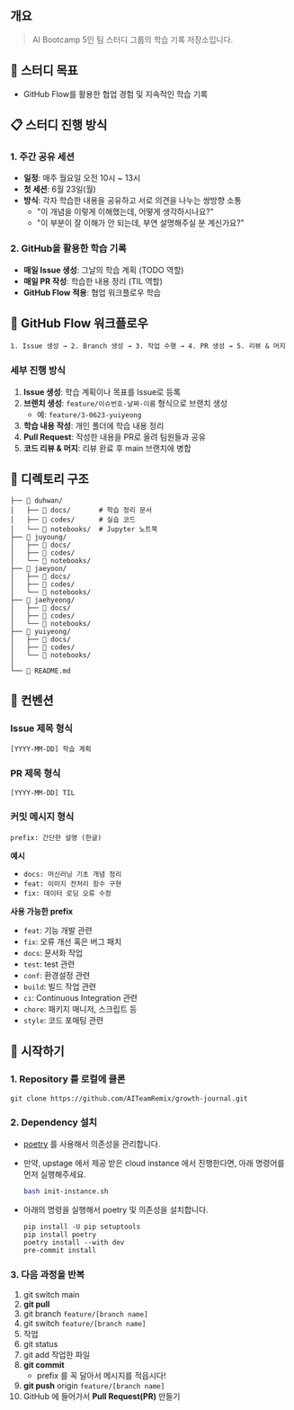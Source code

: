 ## 개요

> AI Bootcamp 5인 팀 스터디 그룹의 학습 기록 저장소입니다.

## 🎯 스터디 목표

- GitHub Flow를 활용한 협업 경험 및 지속적인 학습 기록

## 📋 스터디 진행 방식

### 1. 주간 공유 세션

- **일정**: 매주 월요일 오전 10시 ~ 13시
- **첫 세션**: 6월 23일(월)
- **방식**: 각자 학습한 내용을 공유하고 서로 의견을 나누는 쌍방향 소통
    - "이 개념을 이렇게 이해했는데, 어떻게 생각하시나요?"
    - "이 부분이 잘 이해가 안 되는데, 부연 설명해주실 분 계신가요?"

### 2. GitHub을 활용한 학습 기록

- **매일 Issue 생성**: 그날의 학습 계획 (TODO 역할)
- **매일 PR 작성**: 학습한 내용 정리 (TIL 역할)
- **GitHub Flow 적용**: 협업 워크플로우 학습

## 🔄 GitHub Flow 워크플로우

```
1. Issue 생성 → 2. Branch 생성 → 3. 작업 수행 → 4. PR 생성 → 5. 리뷰 & 머지
```

### 세부 진행 방식

1. **Issue 생성**: 학습 계획이나 목표를 Issue로 등록
2. **브랜치 생성**: `feature/이슈번호-날짜-이름` 형식으로 브랜치 생성
    - 예: `feature/3-0623-yuiyeong`
3. **학습 내용 작성**: 개인 폴더에 학습 내용 정리
4. **Pull Request**: 작성한 내용을 PR로 올려 팀원들과 공유
5. **코드 리뷰 & 머지**: 리뷰 완료 후 main 브랜치에 병합

## 📁 디렉토리 구조

```
├── 📂 duhwan/
│   ├── 📂 docs/       # 학습 정리 문서
│   ├── 📂 codes/      # 실습 코드
│   └── 📂 notebooks/  # Jupyter 노트북
├── 📂 juyoung/
│   ├── 📂 docs/
│   ├── 📂 codes/
│   └── 📂 notebooks/
├── 📂 jaeyoon/
│   ├── 📂 docs/
│   ├── 📂 codes/
│   └── 📂 notebooks/
├── 📂 jaehyeong/
│   ├── 📂 docs/
│   ├── 📂 codes/
│   └── 📂 notebooks/
├── 📂 yuiyeong/
│   ├── 📂 docs/
│   ├── 📂 codes/
│   └── 📂 notebooks/
│
└── 📄 README.md
```

## 📝 컨벤션

### Issue 제목 형식

```
[YYYY-MM-DD] 학습 계획
```

### PR 제목 형식

```
[YYYY-MM-DD] TIL
```

### 커밋 메시지 형식

```
prefix: 간단한 설명 (한글)
```

**예시**

- `docs: 머신러닝 기초 개념 정리`
- `feat: 이미지 전처리 함수 구현`
- `fix: 데이터 로딩 오류 수정`

**사용 가능한 prefix**

- `feat`: 기능 개발 관련
- `fix`: 오류 개선 혹은 버그 패치
- `docs`: 문서화 작업
- `test`: test 관련
- `conf`: 환경설정 관련
- `build`: 빌드 작업 관련
- `ci`: Continuous Integration 관련
- `chore`: 패키지 매니저, 스크립트 등
- `style`: 코드 포매팅 관련

## 🚀 시작하기

### 1. Repository 를 로컬에 클론

```
git clone https://github.com/AITeamRemix/growth-journal.git
```

### 2. Dependency 설치

- [poetry](https://python-poetry.org/docs/) 를 사용해서 의존성을 관리합니다.

- 만약, upstage 에서 제공 받은 cloud instance 에서 진행한다면, 아래 명령어를 먼저 실행해주세요.
    ```bash
    bash init-instance.sh
    ```
- 아래의 명령을 실행해서 poetry 및 의존성을 설치합니다.

    ```shell
    pip install -U pip setuptools
    pip install poetry
    poetry install --with dev
    pre-commit install
    ```

### 3. 다음 과정을 반복

1. git switch main
2. **git pull**
3. git branch `feature/[branch name]`
4. git switch `feature/[branch name]`
5. 작업
6. git status
7. git add 작업한 파일
8. **git commit**
    - prefix 를 꼭 달아서 메시지를 적읍시다!
9. **git push** origin `feature/[branch name]`
10. GitHub 에 들어가서 **Pull Request(PR)** 만들기
